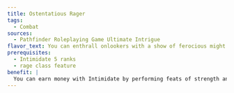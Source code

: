 ```yaml
---
title: Ostentatious Rager
tags:
  - Combat
sources:
  - Pathfinder Roleplaying Game Ultimate Intrigue
flavor_text: You can enthrall onlookers with a show of ferocious might or compel enemies to regard you as a crucial threat.
prerequisites:
  - Intimidate 5 ranks
  - rage class feature
benefit: |
  You can earn money with Intimidate by performing feats of strength and intimidation, exactly as if you were doing so with the Perform skill. Additionally, while you're raging, if a foe would be demoralized by your Intimidate skill and the foe is not currently shaken by your intimidation, you can instead distract that foe until the beginning of your next turn. During that time, the foe takes a --5 penalty on Perception checks that don't involve you and takes a --2 penalty to its AC against any creature other than you. These effects end early if a creature other than you attacks the foe or if you demoralize the foe and apply the shaken condition.
---
```


